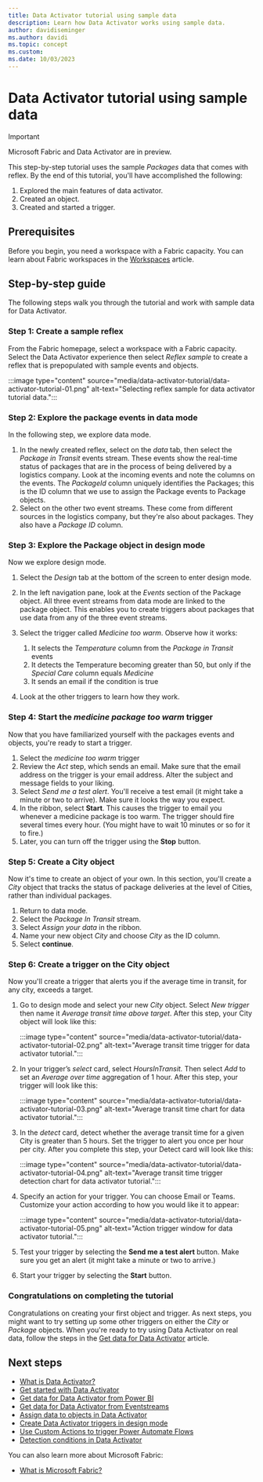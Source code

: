 ```yaml
---
title: Data Activator tutorial using sample data
description: Learn how Data Activator works using sample data.
author: davidiseminger
ms.author: davidi
ms.topic: concept
ms.custom: 
ms.date: 10/03/2023
---
```


# Data Activator tutorial using sample data

> [!IMPORTANT]
> Microsoft Fabric and Data Activator are in preview.

This step-by-step tutorial uses the sample *Packages* data that comes with reflex. By the end of this tutorial, you'll have accomplished the following:

1. Explored the main features of data activator.
2. Created an object.
3. Created and started a trigger.

## Prerequisites

Before you begin, you need a workspace with a Fabric capacity. You can learn about Fabric workspaces in the [Workspaces](../get-started/workspaces.md) article.  

## Step-by-step guide

The following steps walk you through the tutorial and work with sample data for Data Activator.

### Step 1: Create a sample reflex

From the Fabric homepage, select a workspace with a Fabric capacity. Select the Data Activator experience then select *Reflex sample* to create a reflex that is prepopulated with sample events and objects.

:::image type="content" source="media/data-activator-tutorial/data-activator-tutorial-01.png" alt-text="Selecting reflex sample for data activator tutorial data.":::


### Step 2: Explore the package events in data mode

In the following step, we explore data mode. 

1. In the newly created reflex, select on the *data* tab, then select the *Package in Transit* events stream. These events show the real-time status of packages that are in the process of being delivered by a logistics company. Look at the incoming events and note the columns on the events. The *PackageId* column uniquely identifies the Packages; this is the ID column that we use to assign the Package events to Package objects.
2. Select on the other two event streams. These come from different sources in the logistics company, but they're also about packages. They also have a *Package ID* column.

### Step 3: Explore the Package object in design mode

Now we explore design mode. 

1. Select the *Design* tab at the bottom of the screen to enter design mode.

2. In the left navigation pane, look at the *Events* section of the Package object. All three event streams from data mode are linked to the package object. This enables you to create triggers about packages that use data from any of the three event streams.

3. Select the trigger called *Medicine too warm*. Observe how it works:
    
    1. It selects the *Temperature* column from the *Package in Transit* events
    2. It detects the Temperature becoming greater than 50, but only if the *Special Care* column equals *Medicine*
    3. It sends an email if the condition is true

4. Look at the other triggers to learn how they work.

### Step 4: Start the *medicine package too warm* trigger

Now that you have familiarized yourself with the packages events and objects, you're ready to start a trigger.

1. Select the *medicine too warm* trigger
2. Review the *Act* step, which sends an email. Make sure that the email address on the trigger is your email address. Alter the subject and message fields to your liking.
3. Select *Send me a test alert*. You'll receive a test email (it might take a minute or two to arrive). Make sure it looks the way you expect.
4. In the ribbon, select **Start**. This causes the trigger to email you whenever a medicine package is too warm. The trigger should fire several times every hour. (You might have to wait 10 minutes or so for it to fire.)
5. Later, you can turn off the trigger using the **Stop** button.

### Step 5: Create a City object

Now it's time to create an object of your own. In this section, you'll create a *City* object that tracks the status of package deliveries at the level of Cities, rather than individual packages.

1. Return to data mode.
2. Select the *Package In Transit* stream.
3. Select *Assign your data* in the ribbon.
4. Name your new object *City* and choose *City* as the ID column.
5. Select **continue**.

### Step 6: Create a trigger on the City object

Now you'll create a trigger that alerts you if the average time in transit, for any city, exceeds a target.

1. Go to design mode and select your new *City* object. Select *New trigger* then name it *Average transit time above target*. After this step, your City object will look like this:

    :::image type="content" source="media/data-activator-tutorial/data-activator-tutorial-02.png" alt-text="Average transit time trigger for data activator tutorial.":::

2. In your trigger’s *select* card, select *HoursInTransit.* Then select *Add* to set an *Average over time* aggregation of 1 hour. After this step, your trigger will look like this:

    :::image type="content" source="media/data-activator-tutorial/data-activator-tutorial-03.png" alt-text="Average transit time chart for data activator tutorial.":::

3. In the *detect* card, detect whether the average transit time for a given City is greater than 5 hours. Set the trigger to alert you once per hour per city. After you complete this step, your Detect card will look like this:

    :::image type="content" source="media/data-activator-tutorial/data-activator-tutorial-04.png" alt-text="Average transit time trigger detection chart for data activator tutorial.":::

4. Specify an action for your trigger. You can choose Email or Teams. Customize your action according to how you would like it to appear:

    :::image type="content" source="media/data-activator-tutorial/data-activator-tutorial-05.png" alt-text="Action trigger window for data activator tutorial.":::

5. Test your trigger by selecting the **Send me a test alert** button. Make sure you get an alert (it might take a minute or two to arrive.)

6. Start your trigger by selecting the **Start** button.

### Congratulations on completing the tutorial

Congratulations on creating your first object and trigger. As next steps, you might want to try setting up some other triggers on either the *City* or *Package* objects. When you're ready to try using Data Activator on real data, follow the steps in the [Get data for Data Activator](data-activator-get-data-eventstreams.md) article.

## Next steps

* [What is Data Activator?](data-activator-introduction.md)
* [Get started with Data Activator](data-activator-get-started.md)
* [Get data for Data Activator from Power BI](data-activator-get-data-power-bi.md)
* [Get data for Data Activator from Eventstreams](data-activator-get-data-eventstreams.md)
* [Assign data to objects in Data Activator](data-activator-assign-data-objects.md)
* [Create Data Activator triggers in design mode](data-activator-create-triggers-design-mode.md)
* [Use Custom Actions to trigger Power Automate Flows](data-activator-trigger-power-automate-flows.md)
* [Detection conditions in Data Activator](data-activator-detection-conditions.md)

You can also learn more about Microsoft Fabric:

* [What is Microsoft Fabric?](../get-started/microsoft-fabric-overview.md)
